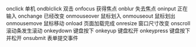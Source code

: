 onclick         单机
ondblclick      双击
onfocus         获得焦点
onblur          失去焦点
oninput         正在输入
onchange        已经改变
onmouseover     鼠标划入
onmouseout      鼠标划出
onmousemove     鼠标移动
onload          页面加载完成
onresize        窗口尺寸改变
onscroll        滚动条发生滚动
onkeydown       键盘按下
onkeyup         键盘松开
onkeypress      键盘按下并松开
onsubmit        表单提交事件
